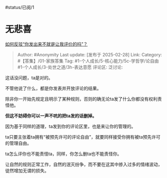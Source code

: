 #status/已阅/1 

# 无悲喜
[如何反驳“你发出来不就是让我评价的吗”？](https://www.zhihu.com/question/8448129130/answer/112997195777)

> Author: #Anonymity
> Last update: [发布于 2025-02-28]
> Link:
> Category: #【答集】/01-家族答集 
> Tag: #1-个人成长/5-核心能力/5c-学哲学/论自由 #1-个人成长/3-处世之道/3h-表达意愿 
> 评论区:
> 泛讨论:

这话没问题，ta是对的。

不管他说了什么，都是你发表并开放评论的结果。

除非你一开始先规定且明示了某种规则，否则的确无论ta发了什么你都没有权利责怪他。

**但这不妨碍你可以一声不吭的把ta发的话删掉。**

因为基于同样的道理，ta发到你的评论区里，也是来让你的管理的。

ta只要主张着ta拥有“被预先许可的评论自由”，就要同样接受你拥有被ta预先许可的管理自由。

ta怎么评你也不能责怪ta，同样，你怎么删ta也不能责怪你。

让自然的规则正常工作，自然的泯灭纷争，而不要在这其中掺入过多的情绪波动，徒然增加无谓的损失。
